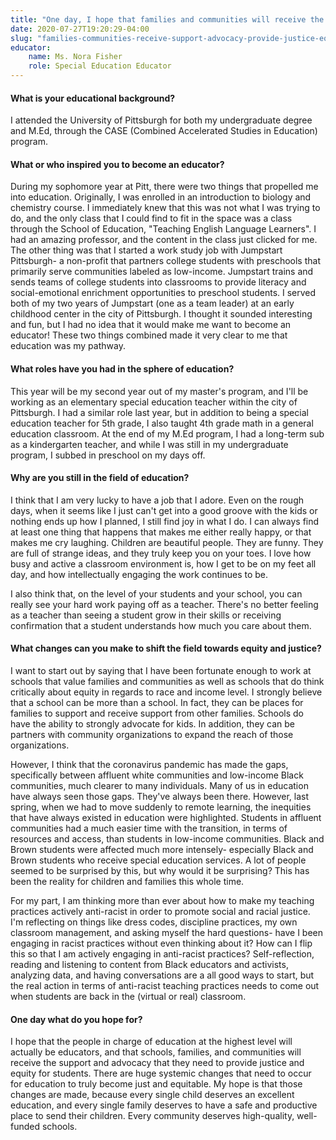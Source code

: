 ```yaml
---
title: "One day, I hope that families and communities will receive the support and advocacy that they need to provide justice and equity for students"
date: 2020-07-27T19:20:29-04:00
slug: "families-communities-receive-support-advocacy-provide-justice-equity-students"
educator:
    name: Ms. Nora Fisher
    role: Special Education Educator
---
```


#### What is your educational background?

I attended the University of Pittsburgh for both my undergraduate degree and M.Ed, through the CASE (Combined Accelerated Studies in Education) program.

#### What or who inspired you to become an educator?

During my sophomore year at Pitt, there were two things that propelled me into education. Originally, I was enrolled in an introduction to biology and chemistry course.  I immediately knew that this was not what I was trying to do, and the only class that I could find to fit in the space was a class through the School of Education, "Teaching English Language Learners". I had an amazing professor, and the content in the class just clicked for me. The other thing was that I started a work study job with Jumpstart Pittsburgh- a non-profit that partners college students with preschools that primarily serve communities labeled as low-income. Jumpstart trains and sends teams of college students into classrooms to provide literacy and social-emotional enrichment opportunities to preschool students. I served both of my two years of Jumpstart (one as a team leader) at an early childhood center in the city of Pittsburgh. I thought it sounded interesting and fun, but I had no idea that it would make me want to become an educator! These two things combined made it very clear to me that education was my pathway.

#### What roles have you had in the sphere of education?

This year will be my second year out of my master's program, and I'll be working as an elementary special education teacher within the city of Pittsburgh. I had a similar role last year, but in addition to being a special education teacher for 5th grade, I also taught 4th grade math in a general education classroom. At the end of my M.Ed program, I had a long-term sub as a kindergarten teacher, and while I was still in my undergraduate program, I subbed in preschool on my days off.

#### Why are you still in the field of education?

I think that I am very lucky to have a job that I adore. Even on the rough days, when it seems like I just can't get into a good groove with the kids or nothing ends up how I planned, I still find joy in what I do. I can always find at least one thing that happens that makes me either really happy, or that makes me cry laughing. Children are beautiful people.  They are funny. They are full of strange ideas, and they truly keep you on your toes. I love how busy and active a classroom environment is, how I get to be on my feet all day, and how intellectually engaging the work continues to be.

I also think that, on the level of your students and your school, you can really see your hard work paying off as a teacher. There's no better feeling as a teacher than seeing a student grow in their skills or receiving confirmation that a student understands how much you care about them.

#### What changes can you make to shift the field towards equity and justice?

I want to start out by saying that I have been fortunate enough to work at schools that value families and communities as well as schools that do think critically about equity in regards to race and income level. I strongly believe that a school can be more than a school. In fact, they can be places for families to support and receive support from other families. Schools do have the ability to strongly advocate for kids. In addition, they can be partners with community organizations to expand the reach of those organizations.

However, I think that the coronavirus pandemic has made the gaps, specifically between affluent white communities and low-income Black communities, much clearer to many individuals. Many of us in education have always seen those gaps. They've always been there. However, last spring, when we had to move suddenly to remote learning, the inequities that have always existed in education were highlighted. Students in affluent communities had a much easier time with the transition, in terms of resources and access, than students in low-income communities. Black and Brown students were affected much more intensely- especially Black and Brown students who receive special education services. A lot of people seemed to be surprised by this, but why would it be surprising? This has been the reality for children and families this whole time.

For my part, I am thinking more than ever about how to make my teaching practices actively anti-racist in order to promote social and racial justice. I'm reflecting on things like dress codes, discipline practices, my own classroom management, and asking myself the hard questions- have I been engaging in racist practices without even thinking about it? How can I flip this so that I am actively engaging in anti-racist practices? Self-reflection, reading and listening to content from Black educators and activists, analyzing data, and having conversations are a all good ways to start, but the real action in terms of anti-racist teaching practices needs to come out when students are back in the (virtual or real) classroom.

#### One day what do you hope for?

I hope that the people in charge of education at the highest level will actually be educators, and that schools, families, and communities will receive the support and advocacy that they need to provide justice and equity for students. There are huge systemic changes that need to occur for education to truly become just and equitable. My hope is that those changes are made, because every single child deserves an excellent education, and every single family deserves to have a safe and productive place to send their children. Every community deserves high-quality, well-funded schools.
